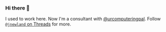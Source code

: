 ### Hi there 👋

I used to work here. Now I'm a consultant with [@urcomputeringpal](https://github.com/urcomputeringpal). Follow <a rel="me" href="https://www.threads.net/@jnewland">`@jnewland` on Threads</a> for more.
